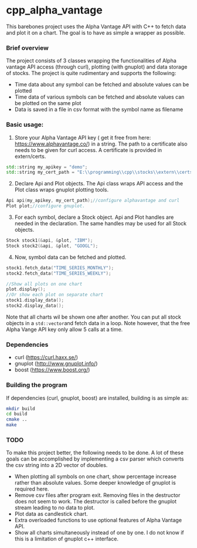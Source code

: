 # cpp_alpha_vantage

This barebones project uses the Alpha Vantage API with C++ to fetch data and plot it on a chart. The goal is to have as simple a wrapper as possible. 

### Brief overview
The project consists of 3 classes wrapping the functionalities of Alpha vantage API access (through curl), plotting (with gnuplot) and data storage of stocks. 
The project is quite rudimentary and supports the following:

- Time data about any symbol can be fetched and absolute values can be plotted
- Time data of various symbols can be fetched and absolute values can be plotted on the same plot
- Data is saved in a file in csv format with the symbol name as filename

### Basic usage:

1. Store your Alpha Vantage API key ( get it free from here: https://www.alphavantage.co/) in a string. The path to a certificate also needs to be given for curl access. 
A certificate is provided in extern/certs. 

```c++
std::string my_apikey = "demo";
std::string my_cert_path = "E:\\programming\\cpp\\stocks\\extern\\certs\\curl-ca-bundle.crt";
```    
2. Declare Api and Plot objects. The Api class wraps API access and the Plot class wraps gnuplot plotting tools. 

```c++
Api api(my_apikey, my_cert_path);//configure alphavantage and curl
Plot plot;//configure gnuplot.
```

3. For each symbol, declare a Stock object. Api and Plot handles are needed in the declaration. The same handles may be used for all Stock objects. 
```c++
Stock stock1(&api, &plot, "IBM");
Stock stock2(&api, &plot, "GOOGL");
```

4. Now, symbol data can be fetched and plotted. 
```c++
stock1.fetch_data("TIME_SERIES_MONTHLY");
stock2.fetch_data("TIME_SERIES_WEEKLY");

//Show all plots on one chart
plot.display();
//Or show each plot on separate chart
stock1.display_data();
stock2.display_data();
```
Note that all charts wil be shown one after another. You can put all stock objects in a `std::vector`and fetch data in a loop. Note however, that the free Alpha Vange API key only allow 5 calls at a time. 

### Dependencies

- curl (https://curl.haxx.se/)
- gnuplot (http://www.gnuplot.info/)
- boost (https://www.boost.org/)

### Building the program

If dependencies (curl, gnuplot, boost) are installed, building is as simple as:
```bash
mkdir build
cd build
cmake ..
make
```

### TODO

To make this project better, the following needs to be done. A lot of these goals can be accomplished by implementing a csv parser 
which converts the csv string into a 2D vector of doubles.  

- When plotting all symbols on one chart, show percentage increase rather than absolute values. Some deeper knowledge of gnuplot is required here. 
- Remove csv files after program exit. Removing files in the destructor does not seem to work. The destructor is called before the gnuplot stream leading to no data to plot. 
- Plot data as candlestick chart.
- Extra overloaded functions to use optional features of Alpha Vantage API.
- Show all charts simultaneously instead of one by one. I do not know if this is a limitation of gnuplot c++ interface. 







